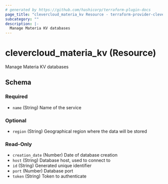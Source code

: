 ```yaml
---
# generated by https://github.com/hashicorp/terraform-plugin-docs
page_title: "clevercloud_materia_kv Resource - terraform-provider-clevercloud"
subcategory: ""
description: |-
  Manage Materia KV databases
---
```


# clevercloud_materia_kv (Resource)

Manage Materia KV databases



<!-- schema generated by tfplugindocs -->
## Schema

### Required

- `name` (String) Name of the service

### Optional

- `region` (String) Geographical region where the data will be stored

### Read-Only

- `creation_date` (Number) Date of database creation
- `host` (String) Database host, used to connect to
- `id` (String) Generated unique identifier
- `port` (Number) Database port
- `token` (String) Token to authenticate
